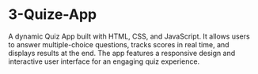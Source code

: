 # 3-Quize-App
A dynamic Quiz App built with HTML, CSS, and JavaScript. It allows users to answer multiple-choice questions, tracks scores in real time, and displays results at the end. The app features a responsive design and interactive user interface for an engaging quiz experience.
